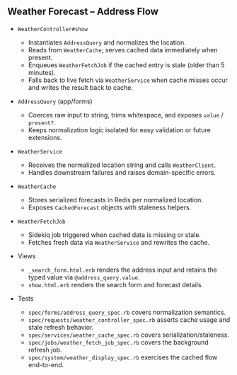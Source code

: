 ## Weather Forecast – Address Flow

- `WeatherController#show`
  - Instantiates `AddressQuery` and normalizes the location.
  - Reads from `WeatherCache`; serves cached data immediately when present.
  - Enqueues `WeatherFetchJob` if the cached entry is stale (older than 5 minutes).
  - Falls back to live fetch via `WeatherService` when cache misses occur and writes the result back to cache.

- `AddressQuery` (app/forms)
  - Coerces raw input to string, trims whitespace, and exposes `value` / `present?`.
  - Keeps normalization logic isolated for easy validation or future extensions.

- `WeatherService`
  - Receives the normalized location string and calls `WeatherClient`.
  - Handles downstream failures and raises domain-specific errors.

- `WeatherCache`
  - Stores serialized forecasts in Redis per normalized location.
  - Exposes `CachedForecast` objects with staleness helpers.

- `WeatherFetchJob`
  - Sidekiq job triggered when cached data is missing or stale.
  - Fetches fresh data via `WeatherService` and rewrites the cache.

- Views
  - `_search_form.html.erb` renders the address input and retains the typed value via `@address_query.value`.
  - `show.html.erb` renders the search form and forecast details.

- Tests
  - `spec/forms/address_query_spec.rb` covers normalization semantics.
  - `spec/requests/weather_controller_spec.rb` asserts cache usage and stale refresh behavior.
  - `spec/services/weather_cache_spec.rb` covers serialization/staleness.
  - `spec/jobs/weather_fetch_job_spec.rb` covers the background refresh job.
  - `spec/system/weather_display_spec.rb` exercises the cached flow end-to-end.
